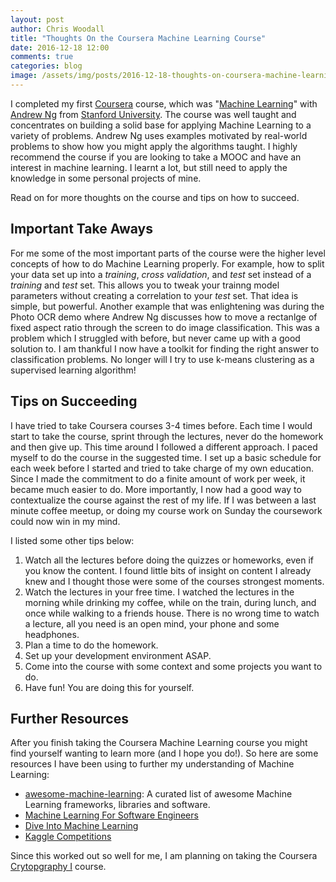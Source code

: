 ```yaml
---
layout: post
author: Chris Woodall
title: "Thoughts On the Coursera Machine Learning Course"
date: 2016-12-18 12:00
comments: true
categories: blog
image: /assets/img/posts/2016-12-18-thoughts-on-coursera-machine-learning/coursera-logo.png
---
```


I completed my first [Coursera][coursera] course, which was
"[Machine Learning][ml-course]" with [Andrew Ng][andrew-ng] from
[Stanford University][stanford]. The course was well
taught and concentrates on building a solid base for applying
Machine Learning to a variety of problems. Andrew Ng uses examples
motivated by real-world problems to show how you might apply the algorithms
taught. I highly recommend the course if you are looking to take a MOOC and have
an interest in machine learning. I learnt a lot, but still need to apply the
knowledge in some personal projects of mine.

Read on for more thoughts on the course and tips on how to succeed.


<!-- more -->

## Important Take Aways

For me some of the most important parts of the course were the higher level
concepts of how to do Machine Learning properly. For example, how to split
your data set up into a _training_, _cross validation_, and _test_ set instead
of a _training_ and _test_ set. This allows you to tweak your trainng model
parameters without creating a correlation to your _test_ set. That idea is
simple, but powerful. Another example that was enlightening was during the
Photo OCR demo where Andrew Ng discusses how to move a rectanlge of fixed
aspect ratio through the screen to do image classification. This was a problem
which I struggled with before, but never came up with a good solution to. I am
thankful I now have a toolkit for finding the right answer to classification
problems. No longer will I try to use k-means clustering as a supervised
learning algorithm!

## Tips on Succeeding

I have tried to take Coursera courses 3-4 times before. Each time I would start
to take the course, sprint through the lectures, never do the
homework and then give up. This time around I followed a different approach. I
paced myself to do the course in the suggested time. I set up a basic schedule
for each week before I started and tried to take charge of my own education.
Since I made the commitment to do a finite amount of work per week, it became
much easier to do. More importantly, I now had a good way to contextualize the
course against the rest of my life. If I was between a last minute coffee
meetup, or doing my course work on Sunday the coursework could now win in my
mind.

I listed some other tips below:

1. Watch all the lectures before doing the quizzes or homeworks, even if you
   know the content. I found little bits of insight on content I already knew
   and I thought those were some of the courses strongest moments.
3. Watch the lectures in your free time. I watched the lectures in the morning
   while drinking my coffee, while on the train, during lunch, and once while
   walking to a friends house. There is no wrong time to watch a lecture, all
   you need is an open mind, your phone and some headphones.
3. Plan a time to do the homework.
4. Set up your development environment ASAP.
5. Come into the course with some context and some projects you want to do.
6. Have fun! You are doing this for yourself.

## Further Resources

After you finish taking the Coursera Machine Learning course you might find
yourself wanting to learn more (and I hope you do!). So here are some resources
I have been using to further my understanding of Machine Learning:

- [awesome-machine-learning](https://github.com/josephmisiti/awesome-machine-learning):  A curated list of awesome Machine Learning frameworks, libraries and software.
- [Machine Learning For Software Engineers](https://github.com/ZuzooVn/machine-learning-for-software-engineers)
- [Dive Into Machine Learning](https://github.com/hangtwenty/dive-into-machine-learning)
- [Kaggle Competitions](https://www.kaggle.com/)

Since this worked out so well for me, I am planning on taking the Coursera
[Crytopgraphy I](https://www.coursera.org/learn/crypto) course.

[coursera]: https://www.coursera.org/

[ml-course]: https://www.coursera.org/learn/machine-learning

[andrew-ng]: http://www.andrewng.org/

[stanford]: https://www.stanford.edu/
